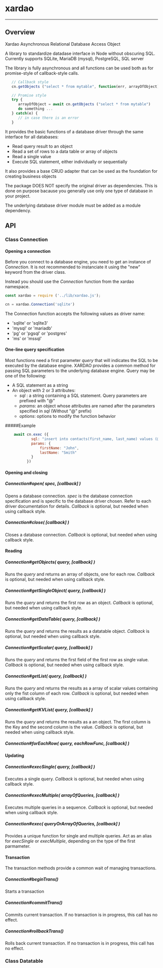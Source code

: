 # xardao
--------
## Overview

Xardao Asynchronous Relational Database Access Object

A library to standardize datadase interface in Node without obscuring SQL.
Currently supports SQLite, MariaDB (mysql), PostgreSQL, SQL server

The library is fully asynchronous and all functions can be used both as for promise-style of callback-style calls.

```javascript
   // Callback style
   cn.getObjects ("select * from mytable", function(err, arrayOfObject) { do something ...} )

   // Promise style
   try {
      arrayOfObject = await cn.getObjects ("select * from mytable")
      do something ...
   } catch(e) {
      // in case there is an error
   } 
```

It provides the basic functions of a database driver through the same interface for all databases:

* Read query result to an object
* Read a set of rows to a data table or array of objects
* Read a single value
* Execute SQL statement, either individually or sequentially

It also provides a base CRUD adapter that can be used as the foundation for creating business objects

The package DOES NOT specify the original driver as dependencies. This is done on purpose bacause you 
generally use only one type of database in your project. 

The underlying database driver module must be added as a module dependency.

## API

### Class Connection

#### Opening a connection
Before you connect to a database engine, you need to get an instance of *Connection*.
It is not recommended to instanciate it using the "new" keyword from the driver class.

Instead you should use the *Connection* function from the xardao namespace.

```javascript
const xardao = require ('../lib/xardao.js'); 

cn = xardao.Connection('sqlite')
```

The Connection function accepts the following values as driver name:

* 'sqlite' or 'sqlite3'
* 'mysql' or 'mariadb'
* 'pg' or 'pgsql' or 'postgres'
* 'ms' or 'mssql'

 

#### One-line query specification
Most functions need a first parameter *query* that will indicates the SQL to be executed by the database engine. 
XARDAO provides a common method for passing SQL parameters to the underlying database engine.
Query may be one of the following:

* A SQL statement as a string
* An object with 2 or 3 attributes: 
     * *sql* : a string containing a SQL statement. Query parameters are prefixed with "@"
     * *params*: an object whose attributes are named after the parameters specified in *sql* (Without "@" prefix)
     * *options*: options to modify the function behavior

#####Example
```javascript
    await cn.exec ({ 
            sql: "insert into contacts(first_name, last_name) values (@firstName, @lastName) ",
            params: {
                firstName: "John",
                lastName: "Smith"
            }
          })
```


#### Opening and closing 
##### Connection#open( spec, [callback] )
Opens a database connection. *spec* is the database connection specification and is specific to the database driver chosen. 
Refer to each driver documentation for details. *Callback* is optional, but needed when using callback style.

##### Connection#close( [callback] )
Closes a database connection.
*Callback* is optional, but needed when using callback style.

#### Reading
##### Connection#getObjects( query, [callback] )
Runs the *query* and returns an array of objects, one for each row.
*Callback* is optional, but needed when using callback style.

##### Connection#getSingleObject( query, [callback] )
Runs the *query* and returns the first row as an object.
*Callback* is optional, but needed when using callback style.

##### Connection#getDataTable( query, [callback] )
Runs the *query* and returns the results as a datatable object.
*Callback* is optional, but needed when using callback style.

##### Connection#getScalar( query, [callback] )
Runs the *query* and returns the first field of the first row as single value.
*Callback* is optional, but needed when using callback style.

##### Connection#getList( query, [callback] )
Runs the *query* and returns the results as a array of scalar values containing only the fist column of each row.
*Callback* is optional, but needed when using callback style.

##### Connection#getKVList( query, [callback] )
Runs the *query* and returns the results as a an object. The first column is the Key and the second column is the value.
*Callback* is optional, but needed when using callback style.

##### Connection#forEachRow( query, eachRowFunc, [callback] )

#### Updating
##### Connection#execSingle( query, [callback] )
Executes a single query.
*Callback* is optional, but needed when using callback style.

##### Connection#execMultiple( arrayOfQueries, [callback] )
Executes multiple queries in a sequence.
*Callback* is optional, but needed when using callback style.

##### Connection#exec( queryOrArrayOfQueries, [callback] )
Provides a unique function for single and multiple queries. Act as an alias for *execSingle* or *execMultiple*, depending on the type of the first parmameter.

#### Transaction
The transaction methods provide a common wait of managing transactions.

##### Connection#beginTrans()
Starts a transaction 

##### Connection#commitTrans()
Commits current transaction. If no transaction is in progress, this call has no effect.

##### Connection#rollbackTrans()
Rolls back current transaction. If no transaction is in progress, this call has no effect.


### Class Datatable

